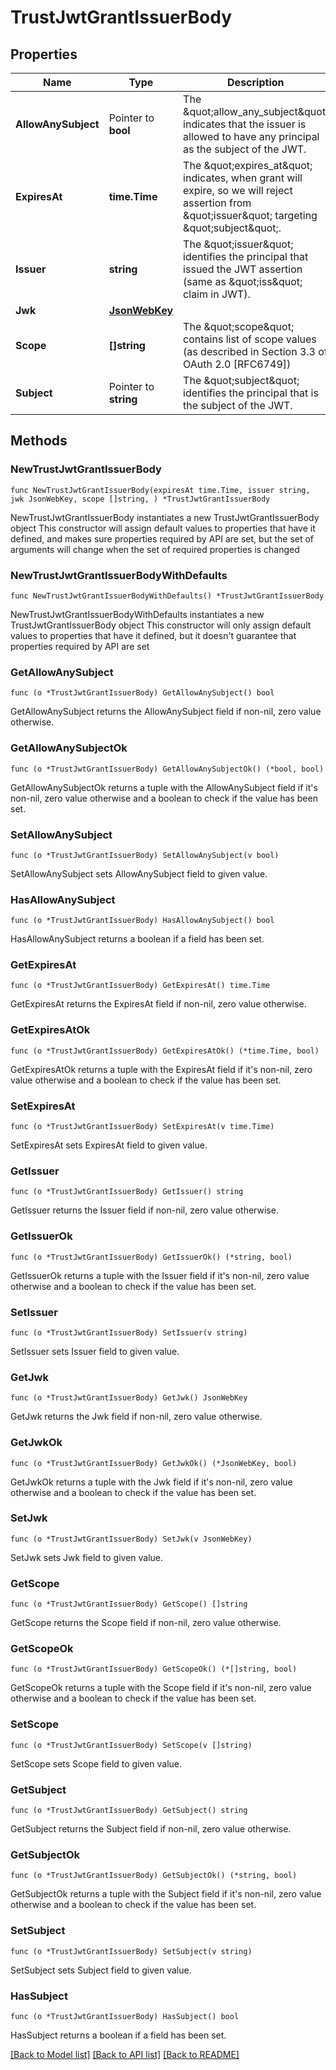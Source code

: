 # TrustJwtGrantIssuerBody

## Properties

Name | Type | Description | Notes
------------ | ------------- | ------------- | -------------
**AllowAnySubject** | Pointer to **bool** | The \&quot;allow_any_subject\&quot; indicates that the issuer is allowed to have any principal as the subject of the JWT. | [optional] 
**ExpiresAt** | **time.Time** | The \&quot;expires_at\&quot; indicates, when grant will expire, so we will reject assertion from \&quot;issuer\&quot; targeting \&quot;subject\&quot;. | 
**Issuer** | **string** | The \&quot;issuer\&quot; identifies the principal that issued the JWT assertion (same as \&quot;iss\&quot; claim in JWT). | 
**Jwk** | [**JsonWebKey**](JsonWebKey.md) |  | 
**Scope** | **[]string** | The \&quot;scope\&quot; contains list of scope values (as described in Section 3.3 of OAuth 2.0 [RFC6749]) | 
**Subject** | Pointer to **string** | The \&quot;subject\&quot; identifies the principal that is the subject of the JWT. | [optional] 

## Methods

### NewTrustJwtGrantIssuerBody

`func NewTrustJwtGrantIssuerBody(expiresAt time.Time, issuer string, jwk JsonWebKey, scope []string, ) *TrustJwtGrantIssuerBody`

NewTrustJwtGrantIssuerBody instantiates a new TrustJwtGrantIssuerBody object
This constructor will assign default values to properties that have it defined,
and makes sure properties required by API are set, but the set of arguments will
change when the set of required properties is changed

### NewTrustJwtGrantIssuerBodyWithDefaults

`func NewTrustJwtGrantIssuerBodyWithDefaults() *TrustJwtGrantIssuerBody`

NewTrustJwtGrantIssuerBodyWithDefaults instantiates a new
TrustJwtGrantIssuerBody object This constructor will only assign default values
to properties that have it defined, but it doesn't guarantee that properties
required by API are set

### GetAllowAnySubject

`func (o *TrustJwtGrantIssuerBody) GetAllowAnySubject() bool`

GetAllowAnySubject returns the AllowAnySubject field if non-nil, zero value
otherwise.

### GetAllowAnySubjectOk

`func (o *TrustJwtGrantIssuerBody) GetAllowAnySubjectOk() (*bool, bool)`

GetAllowAnySubjectOk returns a tuple with the AllowAnySubject field if it's
non-nil, zero value otherwise and a boolean to check if the value has been set.

### SetAllowAnySubject

`func (o *TrustJwtGrantIssuerBody) SetAllowAnySubject(v bool)`

SetAllowAnySubject sets AllowAnySubject field to given value.

### HasAllowAnySubject

`func (o *TrustJwtGrantIssuerBody) HasAllowAnySubject() bool`

HasAllowAnySubject returns a boolean if a field has been set.

### GetExpiresAt

`func (o *TrustJwtGrantIssuerBody) GetExpiresAt() time.Time`

GetExpiresAt returns the ExpiresAt field if non-nil, zero value otherwise.

### GetExpiresAtOk

`func (o *TrustJwtGrantIssuerBody) GetExpiresAtOk() (*time.Time, bool)`

GetExpiresAtOk returns a tuple with the ExpiresAt field if it's non-nil, zero
value otherwise and a boolean to check if the value has been set.

### SetExpiresAt

`func (o *TrustJwtGrantIssuerBody) SetExpiresAt(v time.Time)`

SetExpiresAt sets ExpiresAt field to given value.

### GetIssuer

`func (o *TrustJwtGrantIssuerBody) GetIssuer() string`

GetIssuer returns the Issuer field if non-nil, zero value otherwise.

### GetIssuerOk

`func (o *TrustJwtGrantIssuerBody) GetIssuerOk() (*string, bool)`

GetIssuerOk returns a tuple with the Issuer field if it's non-nil, zero value
otherwise and a boolean to check if the value has been set.

### SetIssuer

`func (o *TrustJwtGrantIssuerBody) SetIssuer(v string)`

SetIssuer sets Issuer field to given value.

### GetJwk

`func (o *TrustJwtGrantIssuerBody) GetJwk() JsonWebKey`

GetJwk returns the Jwk field if non-nil, zero value otherwise.

### GetJwkOk

`func (o *TrustJwtGrantIssuerBody) GetJwkOk() (*JsonWebKey, bool)`

GetJwkOk returns a tuple with the Jwk field if it's non-nil, zero value
otherwise and a boolean to check if the value has been set.

### SetJwk

`func (o *TrustJwtGrantIssuerBody) SetJwk(v JsonWebKey)`

SetJwk sets Jwk field to given value.

### GetScope

`func (o *TrustJwtGrantIssuerBody) GetScope() []string`

GetScope returns the Scope field if non-nil, zero value otherwise.

### GetScopeOk

`func (o *TrustJwtGrantIssuerBody) GetScopeOk() (*[]string, bool)`

GetScopeOk returns a tuple with the Scope field if it's non-nil, zero value
otherwise and a boolean to check if the value has been set.

### SetScope

`func (o *TrustJwtGrantIssuerBody) SetScope(v []string)`

SetScope sets Scope field to given value.

### GetSubject

`func (o *TrustJwtGrantIssuerBody) GetSubject() string`

GetSubject returns the Subject field if non-nil, zero value otherwise.

### GetSubjectOk

`func (o *TrustJwtGrantIssuerBody) GetSubjectOk() (*string, bool)`

GetSubjectOk returns a tuple with the Subject field if it's non-nil, zero value
otherwise and a boolean to check if the value has been set.

### SetSubject

`func (o *TrustJwtGrantIssuerBody) SetSubject(v string)`

SetSubject sets Subject field to given value.

### HasSubject

`func (o *TrustJwtGrantIssuerBody) HasSubject() bool`

HasSubject returns a boolean if a field has been set.

[[Back to Model list]](../README.md#documentation-for-models)
[[Back to API list]](../README.md#documentation-for-api-endpoints)
[[Back to README]](../README.md)
